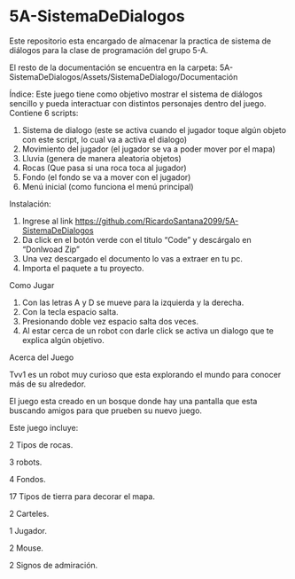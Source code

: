 # 5A-SistemaDeDialogos
Este repositorio esta encargado de almacenar la practica de sistema de diálogos para la clase de programación del grupo 5-A.


El resto de la documentación se encuentra en la carpeta:   5A-SistemaDeDialogos/Assets/SistemaDeDialogo/Documentación

Índice:
Este juego tiene como objetivo mostrar el sistema de diálogos sencillo y pueda
interactuar con distintos personajes dentro del juego.
Contiene 6 scripts:
1. Sistema de dialogo (este se activa cuando el jugador toque algún objeto con este
script, lo cual va a activa el dialogo)
2. Movimiento del jugador (el jugador se va a poder mover por el mapa)
3. Lluvia (genera de manera aleatoria objetos)
4. Rocas (Que pasa si una roca toca al jugador)
5. Fondo (el fondo se va a mover con el jugador)
6. Menú inicial (como funciona el menú principal)


Instalación:
1. Ingrese al link https://github.com/RicardoSantana2099/5A-SistemaDeDialogos
2. Da click en el botón verde con el titulo “Code” y descárgalo en “Donlwoad Zip”
3. Una vez descargado el documento lo vas a extraer en tu pc.
4. Importa el paquete a tu proyecto.


Como Jugar
1. Con las letras A y D se mueve para la izquierda y la derecha.
2. Con la tecla espacio salta.
3. Presionando doble vez espacio salta dos veces.
4. Al estar cerca de un robot con darle click se activa un dialogo que te explica algún
objetivo.


Acerca del Juego

Tvv1 es un robot muy curioso que esta explorando el mundo para
conocer más de su alrededor.

El juego esta creado en un bosque donde hay una pantalla que esta buscando amigos
para que prueben su nuevo juego.

Este juego incluye:

2 Tipos de rocas.

3 robots.

4 Fondos.

17 Tipos de tierra para decorar el mapa.

2 Carteles.

1 Jugador.

2 Mouse.

2 Signos de admiración.



